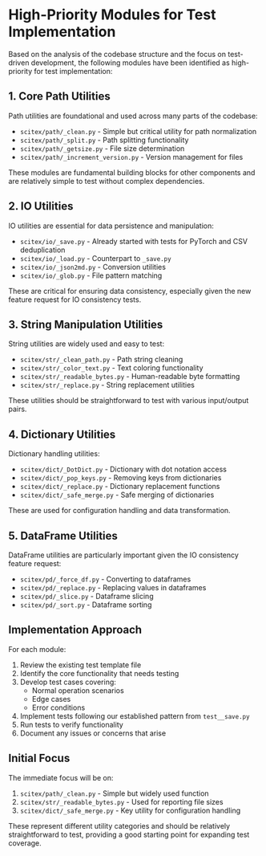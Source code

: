 # High-Priority Modules for Test Implementation

Based on the analysis of the codebase structure and the focus on test-driven development, the following modules have been identified as high-priority for test implementation:

## 1. Core Path Utilities

Path utilities are foundational and used across many parts of the codebase:

- `scitex/path/_clean.py` - Simple but critical utility for path normalization
- `scitex/path/_split.py` - Path splitting functionality 
- `scitex/path/_getsize.py` - File size determination
- `scitex/path/_increment_version.py` - Version management for files

These modules are fundamental building blocks for other components and are relatively simple to test without complex dependencies.

## 2. IO Utilities

IO utilities are essential for data persistence and manipulation:

- `scitex/io/_save.py` - Already started with tests for PyTorch and CSV deduplication
- `scitex/io/_load.py` - Counterpart to `_save.py`
- `scitex/io/_json2md.py` - Conversion utilities
- `scitex/io/_glob.py` - File pattern matching

These are critical for ensuring data consistency, especially given the new feature request for IO consistency tests.

## 3. String Manipulation Utilities

String utilities are widely used and easy to test:

- `scitex/str/_clean_path.py` - Path string cleaning
- `scitex/str/_color_text.py` - Text coloring functionality
- `scitex/str/_readable_bytes.py` - Human-readable byte formatting
- `scitex/str/_replace.py` - String replacement utilities

These utilities should be straightforward to test with various input/output pairs.

## 4. Dictionary Utilities

Dictionary handling utilities:

- `scitex/dict/_DotDict.py` - Dictionary with dot notation access
- `scitex/dict/_pop_keys.py` - Removing keys from dictionaries
- `scitex/dict/_replace.py` - Dictionary replacement functions
- `scitex/dict/_safe_merge.py` - Safe merging of dictionaries

These are used for configuration handling and data transformation.

## 5. DataFrame Utilities

DataFrame utilities are particularly important given the IO consistency feature request:

- `scitex/pd/_force_df.py` - Converting to dataframes
- `scitex/pd/_replace.py` - Replacing values in dataframes
- `scitex/pd/_slice.py` - Dataframe slicing
- `scitex/pd/_sort.py` - Dataframe sorting

## Implementation Approach

For each module:

1. Review the existing test template file
2. Identify the core functionality that needs testing
3. Develop test cases covering:
   - Normal operation scenarios
   - Edge cases
   - Error conditions
4. Implement tests following our established pattern from `test__save.py`
5. Run tests to verify functionality
6. Document any issues or concerns that arise

## Initial Focus

The immediate focus will be on:

1. `scitex/path/_clean.py` - Simple but widely used function
2. `scitex/str/_readable_bytes.py` - Used for reporting file sizes
3. `scitex/dict/_safe_merge.py` - Key utility for configuration handling

These represent different utility categories and should be relatively straightforward to test, providing a good starting point for expanding test coverage.